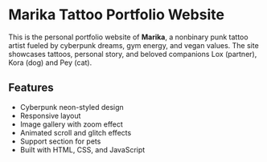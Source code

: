 # Marika Tattoo Portfolio Website

This is the personal portfolio website of **Marika**, a nonbinary punk tattoo artist fueled by cyberpunk dreams, gym energy, and vegan values. The site showcases tattoos, personal story, and beloved companions Lox (partner), Kora (dog) and Pey (cat).

## Features

- Cyberpunk neon-styled design
- Responsive layout
- Image gallery with zoom effect
- Animated scroll and glitch effects
- Support section for pets
- Built with HTML, CSS, and JavaScript

